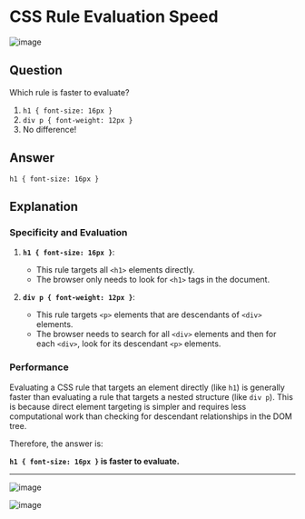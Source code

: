 
# CSS Rule Evaluation Speed
![image](https://github.com/saidali-ibn-zafar/Website-Performance-Optimization/assets/120341849/129f7421-6c28-4edb-881d-a75e916c02f8)

## Question
Which rule is faster to evaluate?

1. `h1 { font-size: 16px }`
2. `div p { font-weight: 12px }`
3. No difference!

## Answer
`h1 { font-size: 16px }`

## Explanation
### Specificity and Evaluation

1. **`h1 { font-size: 16px }`**:
   - This rule targets all `<h1>` elements directly.
   - The browser only needs to look for `<h1>` tags in the document.

2. **`div p { font-weight: 12px }`**:
   - This rule targets `<p>` elements that are descendants of `<div>` elements.
   - The browser needs to search for all `<div>` elements and then for each `<div>`, look for its descendant `<p>` elements.

### Performance

Evaluating a CSS rule that targets an element directly (like `h1`) is generally faster than evaluating a rule that targets a nested structure (like `div p`). This is because direct element targeting is simpler and requires less computational work than checking for descendant relationships in the DOM tree.

Therefore, the answer is:

**`h1 { font-size: 16px }` is faster to evaluate.**

- - - -

![image](https://github.com/saidali-ibn-zafar/Website-Performance-Optimization/assets/120341849/1ea877cf-dedb-46ea-9812-39ac86c54b71)

![image](https://github.com/saidali-ibn-zafar/Website-Performance-Optimization/assets/120341849/987cdd31-027c-482e-ba49-dea52d2d0699)

